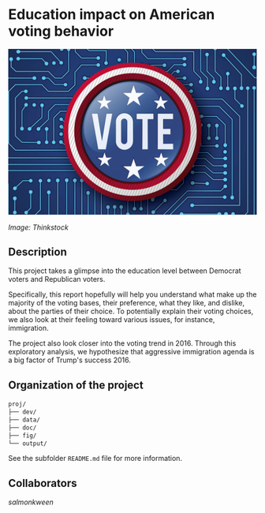 # Education impact on American voting behavior

![](fig/vote.jpg)

*Image: Thinkstock*

## Description

This project takes a glimpse into the education level between Democrat voters and Republican voters. 

Specifically, this report hopefully will help you understand what make up the majority of the voting bases, their preference, what they like, and dislike, about the parties of their choice. To potentially explain their voting choices, we also look at their feeling toward various issues, for instance, immigration.

The project also look closer into the voting trend in 2016. Through this exploratory analysis, we hypothesize that aggressive immigration agenda is a big factor of Trump's success 2016. 

## Organization of the project

```
proj/
├── dev/
├── data/
├── doc/
├── fig/
└── output/
```
See the subfolder `README.md` file for more information. 


## Collaborators

*salmonkween*
